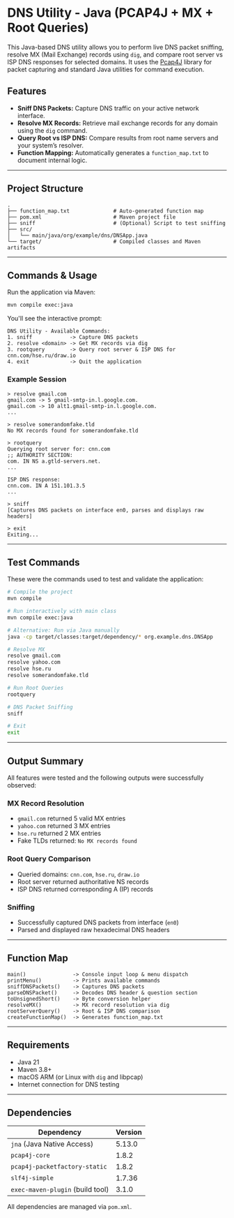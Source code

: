 
# DNS Utility - Java (PCAP4J + MX + Root Queries)

This Java-based DNS utility allows you to perform live DNS packet sniffing, resolve MX (Mail Exchange) records using `dig`, and compare root server vs ISP DNS responses for selected domains. It uses the [Pcap4J](https://github.com/kaitoy/pcap4j) library for packet capturing and standard Java utilities for command execution.

## Features

- **Sniff DNS Packets:** Capture DNS traffic on your active network interface.
- **Resolve MX Records:** Retrieve mail exchange records for any domain using the `dig` command.
- **Query Root vs ISP DNS:** Compare results from root name servers and your system’s resolver.
- **Function Mapping:** Automatically generates a `function_map.txt` to document internal logic.

---

## Project Structure

```
.
├── function_map.txt              # Auto-generated function map
├── pom.xml                       # Maven project file
├── sniff                         # (Optional) Script to test sniffing
├── src/
│   └── main/java/org/example/dns/DNSApp.java
└── target/                       # Compiled classes and Maven artifacts
```

---

## Commands & Usage

Run the application via Maven:

```bash
mvn compile exec:java
```

You'll see the interactive prompt:

```
DNS Utility - Available Commands:
1. sniff            -> Capture DNS packets
2. resolve <domain> -> Get MX records via dig
3. rootquery        -> Query root server & ISP DNS for cnn.com/hse.ru/draw.io
4. exit             -> Quit the application
```

### Example Session

```text
> resolve gmail.com
gmail.com -> 5 gmail-smtp-in.l.google.com.
gmail.com -> 10 alt1.gmail-smtp-in.l.google.com.
...

> resolve somerandomfake.tld
No MX records found for somerandomfake.tld

> rootquery
Querying root server for: cnn.com
;; AUTHORITY SECTION:
com. IN NS a.gtld-servers.net.
...

ISP DNS response:
cnn.com. IN A 151.101.3.5
...

> sniff
[Captures DNS packets on interface en0, parses and displays raw headers]

> exit
Exiting...
```

---

## Test Commands

These were the commands used to test and validate the application:

```bash
# Compile the project
mvn compile

# Run interactively with main class
mvn compile exec:java

# Alternative: Run via Java manually
java -cp target/classes:target/dependency/* org.example.dns.DNSApp

# Resolve MX
resolve gmail.com
resolve yahoo.com
resolve hse.ru
resolve somerandomfake.tld

# Run Root Queries
rootquery

# DNS Packet Sniffing
sniff

# Exit
exit
```

---

## Output Summary

All features were tested and the following outputs were successfully observed:

### MX Record Resolution

- `gmail.com` returned 5 valid MX entries
- `yahoo.com` returned 3 MX entries
- `hse.ru` returned 2 MX entries
- Fake TLDs returned: `No MX records found`

### Root Query Comparison

- Queried domains: `cnn.com`, `hse.ru`, `draw.io`
- Root server returned authoritative NS records
- ISP DNS returned corresponding A (IP) records

### Sniffing

- Successfully captured DNS packets from interface (`en0`)
- Parsed and displayed raw hexadecimal DNS headers

---

## Function Map

```
main()               -> Console input loop & menu dispatch
printMenu()          -> Prints available commands
sniffDNSPackets()    -> Captures DNS packets
parseDNSPacket()     -> Decodes DNS header & question section
toUnsignedShort()    -> Byte conversion helper
resolveMX()          -> MX record resolution via dig
rootServerQuery()    -> Root & ISP DNS comparison
createFunctionMap()  -> Generates function_map.txt
```

---

## Requirements

- Java 21
- Maven 3.8+
- macOS ARM (or Linux with `dig` and libpcap)
- Internet connection for DNS testing

---

## Dependencies

| Dependency                           | Version  |
|--------------------------------------|----------|
| `jna` (Java Native Access)           | 5.13.0   |
| `pcap4j-core`                        | 1.8.2    |
| `pcap4j-packetfactory-static`        | 1.8.2    |
| `slf4j-simple`                       | 1.7.36   |
| `exec-maven-plugin` (build tool)     | 3.1.0    |

All dependencies are managed via `pom.xml`.

